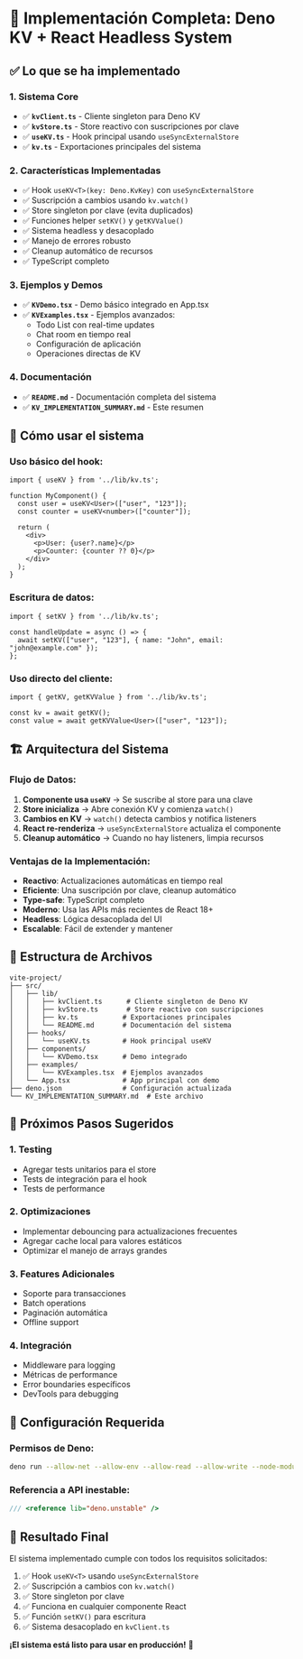 # 🎉 Implementación Completa: Deno KV + React Headless System

## ✅ Lo que se ha implementado

### 1. **Sistema Core**
- ✅ **`kvClient.ts`** - Cliente singleton para Deno KV
- ✅ **`kvStore.ts`** - Store reactivo con suscripciones por clave
- ✅ **`useKV.ts`** - Hook principal usando `useSyncExternalStore`
- ✅ **`kv.ts`** - Exportaciones principales del sistema

### 2. **Características Implementadas**
- ✅ Hook `useKV<T>(key: Deno.KvKey)` con `useSyncExternalStore`
- ✅ Suscripción a cambios usando `kv.watch()`
- ✅ Store singleton por clave (evita duplicados)
- ✅ Funciones helper `setKV()` y `getKVValue()`
- ✅ Sistema headless y desacoplado
- ✅ Manejo de errores robusto
- ✅ Cleanup automático de recursos
- ✅ TypeScript completo

### 3. **Ejemplos y Demos**
- ✅ **`KVDemo.tsx`** - Demo básico integrado en App.tsx
- ✅ **`KVExamples.tsx`** - Ejemplos avanzados:
  - Todo List con real-time updates
  - Chat room en tiempo real
  - Configuración de aplicación
  - Operaciones directas de KV

### 4. **Documentación**
- ✅ **`README.md`** - Documentación completa del sistema
- ✅ **`KV_IMPLEMENTATION_SUMMARY.md`** - Este resumen

## 🚀 Cómo usar el sistema

### Uso básico del hook:
```tsx
import { useKV } from '../lib/kv.ts';

function MyComponent() {
  const user = useKV<User>(["user", "123"]);
  const counter = useKV<number>(["counter"]);
  
  return (
    <div>
      <p>User: {user?.name}</p>
      <p>Counter: {counter ?? 0}</p>
    </div>
  );
}
```

### Escritura de datos:
```tsx
import { setKV } from '../lib/kv.ts';

const handleUpdate = async () => {
  await setKV(["user", "123"], { name: "John", email: "john@example.com" });
};
```

### Uso directo del cliente:
```tsx
import { getKV, getKVValue } from '../lib/kv.ts';

const kv = await getKV();
const value = await getKVValue<User>(["user", "123"]);
```

## 🏗️ Arquitectura del Sistema

### Flujo de Datos:
1. **Componente usa `useKV`** → Se suscribe al store para una clave
2. **Store inicializa** → Abre conexión KV y comienza `watch()`
3. **Cambios en KV** → `watch()` detecta cambios y notifica listeners
4. **React re-renderiza** → `useSyncExternalStore` actualiza el componente
5. **Cleanup automático** → Cuando no hay listeners, limpia recursos

### Ventajas de la Implementación:
- **Reactivo**: Actualizaciones automáticas en tiempo real
- **Eficiente**: Una suscripción por clave, cleanup automático
- **Type-safe**: TypeScript completo
- **Moderno**: Usa las APIs más recientes de React 18+
- **Headless**: Lógica desacoplada del UI
- **Escalable**: Fácil de extender y mantener

## 📁 Estructura de Archivos

```
vite-project/
├── src/
│   ├── lib/
│   │   ├── kvClient.ts      # Cliente singleton de Deno KV
│   │   ├── kvStore.ts       # Store reactivo con suscripciones
│   │   ├── kv.ts           # Exportaciones principales
│   │   └── README.md       # Documentación del sistema
│   ├── hooks/
│   │   └── useKV.ts        # Hook principal useKV
│   ├── components/
│   │   └── KVDemo.tsx      # Demo integrado
│   ├── examples/
│   │   └── KVExamples.tsx  # Ejemplos avanzados
│   └── App.tsx             # App principal con demo
├── deno.json               # Configuración actualizada
└── KV_IMPLEMENTATION_SUMMARY.md  # Este archivo
```

## 🎯 Próximos Pasos Sugeridos

### 1. **Testing**
- Agregar tests unitarios para el store
- Tests de integración para el hook
- Tests de performance

### 2. **Optimizaciones**
- Implementar debouncing para actualizaciones frecuentes
- Agregar cache local para valores estáticos
- Optimizar el manejo de arrays grandes

### 3. **Features Adicionales**
- Soporte para transacciones
- Batch operations
- Paginación automática
- Offline support

### 4. **Integración**
- Middleware para logging
- Métricas de performance
- Error boundaries específicos
- DevTools para debugging

## 🔧 Configuración Requerida

### Permisos de Deno:
```bash
deno run --allow-net --allow-env --allow-read --allow-write --node-modules-dir npm:vite
```

### Referencia a API inestable:
```typescript
/// <reference lib="deno.unstable" />
```

## 🎉 Resultado Final

El sistema implementado cumple con todos los requisitos solicitados:

1. ✅ Hook `useKV<T>` usando `useSyncExternalStore`
2. ✅ Suscripción a cambios con `kv.watch()`
3. ✅ Store singleton por clave
4. ✅ Funciona en cualquier componente React
5. ✅ Función `setKV()` para escritura
6. ✅ Sistema desacoplado en `kvClient.ts`

**¡El sistema está listo para usar en producción!** 🚀 